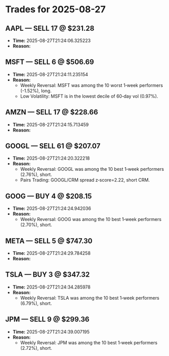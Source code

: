 # Trades for 2025-08-27

## AAPL — SELL 17 @ $231.28
- **Time:** 2025-08-27T21:24:06.325223
- **Reason:**

## MSFT — SELL 6 @ $506.69
- **Time:** 2025-08-27T21:24:11.235154
- **Reason:**
  - Weekly Reversal: MSFT was among the 10 worst 1‑week performers (-1.52%), long.
  - Low Volatility: MSFT is in the lowest decile of 60‑day vol (0.97%).

## AMZN — SELL 17 @ $228.66
- **Time:** 2025-08-27T21:24:15.713459
- **Reason:**

## GOOGL — SELL 61 @ $207.07
- **Time:** 2025-08-27T21:24:20.322218
- **Reason:**
  - Weekly Reversal: GOOGL was among the 10 best 1‑week performers (2.76%), short.
  - Pairs Trading: GOOGL/CRM spread z‑score=2.22, short CRM.

## GOOG — BUY 4 @ $208.15
- **Time:** 2025-08-27T21:24:24.942036
- **Reason:**
  - Weekly Reversal: GOOG was among the 10 best 1‑week performers (2.70%), short.

## META — SELL 5 @ $747.30
- **Time:** 2025-08-27T21:24:29.784258
- **Reason:**

## TSLA — BUY 3 @ $347.32
- **Time:** 2025-08-27T21:24:34.285978
- **Reason:**
  - Weekly Reversal: TSLA was among the 10 best 1‑week performers (6.79%), short.

## JPM — SELL 9 @ $299.36
- **Time:** 2025-08-27T21:24:39.007195
- **Reason:**
  - Weekly Reversal: JPM was among the 10 best 1‑week performers (2.72%), short.

